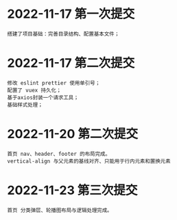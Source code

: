 # 2022-11-17 第一次提交
    搭建了项目基础：完善目录结构、配置基本文件；

# 2022-11-17 第二次提交
    修改 eslint prettier 使用单引号；
    配置了 vuex 持久化；
    基于axios封装一个请求工具；
    基础样式处理；

 # 2022-11-20 第二次提交
    首页 nav、header、footer 的布局完成。
    vertical-align 与父元素的基线对齐、只能用于行内元素和置换元素
    
# 2022-11-23 第三次提交
    首页 分类弹层、轮播图布局与逻辑处理完成。